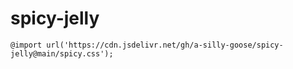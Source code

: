 # spicy-jelly

```
@import url('https://cdn.jsdelivr.net/gh/a-silly-goose/spicy-jelly@main/spicy.css');
```
